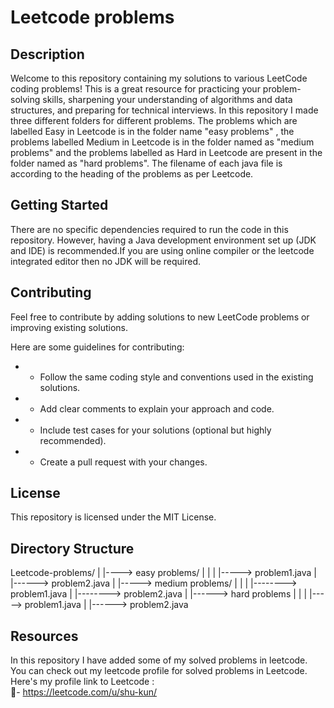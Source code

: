# Leetcode problems 

## Description

Welcome to this repository containing my solutions to various LeetCode coding problems! This is a great resource for practicing your problem-solving skills, sharpening your understanding of algorithms and data structures, and preparing for technical interviews. In this repository I made three different folders for different problems. The problems which are labelled Easy in Leetcode is in the folder name "easy problems" , the problems labelled Medium in Leetcode is in the folder named as "medium problems" and the problems labelled as Hard in Leetcode are present in the folder named as "hard problems". The filename of each java file is according to the heading of the problems as per Leetcode.


## Getting Started

There are no specific dependencies required to run the code in this repository. However, having a Java development environment set up (JDK and IDE) is recommended.If you are using online compiler or the leetcode integrated editor then no JDK will be required. 

## Contributing

Feel free to contribute by adding solutions to new LeetCode problems or improving existing solutions.

Here are some guidelines for contributing:

* - Follow the same coding style and conventions used in the existing solutions.
* - Add clear comments to explain your approach and code.
* - Include test cases for your solutions (optional but highly recommended).
* - Create a pull request with your changes.

## License

This repository is licensed under the MIT License.

## Directory Structure 

  Leetcode-problems/
        |
        |----> easy problems/ 
        |           |
        |           |-----> problem1.java
        |           |------> problem2.java
        |
        |-----> medium problems/
        |           |
        |           |--------> problem1.java
        |           |--------> problem2.java
        |
        |------> hard problems
        |           |
        |           |-----> problem1.java
        |           |------> problem2.java
      


## Resources 

In this repository I have added some of my solved problems in leetcode. You can check out my leetcode profile for solved problems in Leetcode. Here's my profile link to Leetcode :  
🔗- https://leetcode.com/u/shu-kun/
